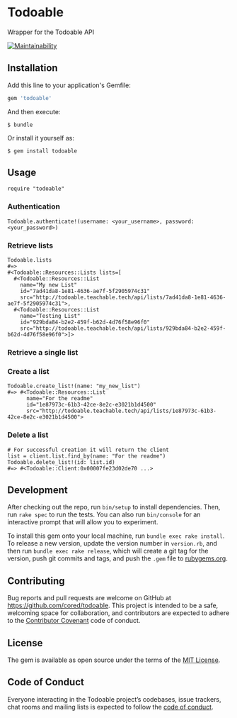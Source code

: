 # Todoable

Wrapper for the Todoable API

[![Maintainability](https://api.codeclimate.com/v1/badges/2e46f4fbc22fc4170fdc/maintainability)](https://codeclimate.com/github/cored/todoable/maintainability)

## Installation

Add this line to your application's Gemfile:

```ruby
gem 'todoable'
```

And then execute:

    $ bundle

Or install it yourself as:

    $ gem install todoable

## Usage

```
require "todoable"
```

### Authentication

```
Todoable.authenticate!(username: <your_username>, password: <your_password>)
```

### Retrieve lists

```
Todoable.lists
#=>
#<Todoable::Resources::Lists lists=[
  #<Todoable::Resources::List
    name="My new List"
    id="7ad41da8-1e81-4636-ae7f-5f2905974c31"
    src="http://todoable.teachable.tech/api/lists/7ad41da8-1e81-4636-ae7f-5f2905974c31">,
  #<Todoable::Resources::List
    name="Testing List"
    id="929bda84-b2e2-459f-b62d-4d76f58e96f0"
    src="http://todoable.teachable.tech/api/lists/929bda84-b2e2-459f-b62d-4d76f58e96f0">]>
```

### Retrieve a single list


### Create a list

```
Todoable.create_list!(name: "my_new_list")
#=> #<Todoable::Resources::List
      name="For the readme"
      id="1e87973c-61b3-42ce-8e2c-e3021b1d4500"
      src="http://todoable.teachable.tech/api/lists/1e87973c-61b3-42ce-8e2c-e3021b1d4500">
```

### Delete a list

```
# For successful creation it will return the client
list = client.list.find_by(name: "For the readme")
Todoable.delete_list!(id: list.id)
#=> #<Todoable::Client:0x00007fe23d02de70 ...>
```

## Development

After checking out the repo, run `bin/setup` to install dependencies. Then, run `rake spec` to run the tests. You can also run `bin/console` for an interactive prompt that will allow you to experiment.

To install this gem onto your local machine, run `bundle exec rake install`. To release a new version, update the version number in `version.rb`, and then run `bundle exec rake release`, which will create a git tag for the version, push git commits and tags, and push the `.gem` file to [rubygems.org](https://rubygems.org).

## Contributing

Bug reports and pull requests are welcome on GitHub at https://github.com/cored/todoable. This project is intended to be a safe, welcoming space for collaboration, and contributors are expected to adhere to the [Contributor Covenant](http://contributor-covenant.org) code of conduct.

## License

The gem is available as open source under the terms of the [MIT License](https://opensource.org/licenses/MIT).

## Code of Conduct

Everyone interacting in the Todoable project’s codebases, issue trackers, chat rooms and mailing lists is expected to follow the [code of conduct](https://github.com/cored/todoable/blob/master/CODE_OF_CONDUCT.md).
